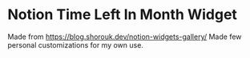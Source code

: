 # Notion Time Left In Month Widget
Made from https://blog.shorouk.dev/notion-widgets-gallery/
Made few personal customizations for my own use.
